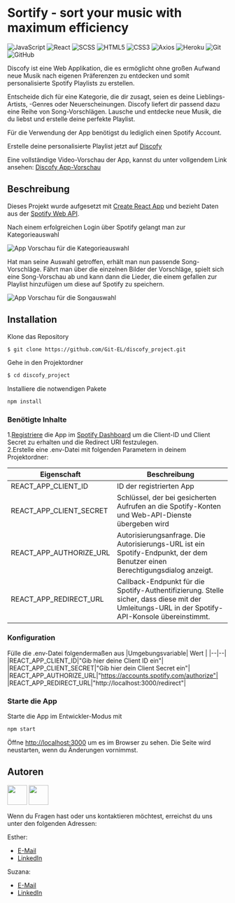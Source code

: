 # Sortify - sort your music with maximum efficiency
![JavaScript](https://img.shields.io/badge/-JavaScript-black?style=flat-square&logo=javascript)
![React](https://img.shields.io/badge/-React-black?style=flat-square&logo=react)
![SCSS](https://img.shields.io/badge/-SCSS-black?style=flat-square&logo=SASS)
![HTML5](https://img.shields.io/badge/-HTML5-black?style=flat-square&logo=html5&logoColor=white)
![CSS3](https://img.shields.io/badge/-CSS3-black?style=flat-square&logo=css3)
![Axios](https://img.shields.io/badge/-Axios-black?style=flat-square&logo=axios)
![Heroku](https://img.shields.io/badge/-Heroku-black?style=flat-square&logo=heroku)
![Git](https://img.shields.io/badge/-Git-black?style=flat-square&logo=git)
![GitHub](https://img.shields.io/badge/-GitHub-black?style=flat-square&logo=github)

Discofy ist eine Web Applikation, die es ermöglicht ohne großen Aufwand neue Musik nach eigenen Präferenzen zu entdecken und somit personalisierte Spotify Playlists zu erstellen.

Entscheide dich für eine Kategorie, die dir zusagt, seien es deine Lieblings-Artists, -Genres oder Neuerscheinungen. Discofy liefert dir passend dazu eine Reihe von Song-Vorschlägen. Lausche und entdecke neue Musik, die du liebst und erstelle deine perfekte Playlist.

Für die Verwendung der App benötigst du lediglich einen Spotify Account.

Erstelle deine personalisierte Playlist jetzt auf [Discofy](discofy-music-app.herokuapp.com)

Eine vollständige Video-Vorschau der App, kannst du unter vollgendem Link ansehen: [Discofy App-Vorschau](https://youtu.be/vyBS1CR28WM)

## Beschreibung
Dieses Projekt wurde aufgesetzt mit [Create React App](https://github.com/facebook/create-react-app) und bezieht Daten aus der [Spotify Web API](https://developer.spotify.com/documentation/web-api).

Nach einem erfolgreichen Login über Spotify gelangt man zur Kategorieauswahl

![App Vorschau für die Kategorieauswahl](https://github.com/Git-EL/spotify_project/blob/main/src/assets/selection_page.png)

Hat man seine Auswahl getroffen, erhält man nun passende Song-Vorschläge. Fährt man über die einzelnen Bilder der Vorschläge, spielt sich eine Song-Vorschau ab und kann dann die Lieder, die einem gefallen zur Playlist hinzufügen um diese auf Spotify zu speichern.

![App Vorschau für die Songauswahl](https://github.com/Git-EL/spotify_project/blob/main/src/assets/filter_page.png)

## Installation

Klone das Repository
 ```sh 
 $ git clone https://github.com/Git-EL/discofy_project.git
 ```

Gehe in den Projektordner
```sh
$ cd discofy_project
```

Installiere die notwendigen Pakete
```sh
npm install
```

### Benötigte Inhalte
1.[Registriere](https://developer.spotify.com/documentation/general/guides/app-settings) die App im [Spotify Dashboard](https://developer.spotify.com/dashboard/) um die Client-ID und Client Secret zu erhalten und die Redirect URI festzulegen.\
2.Erstelle eine .env-Datei mit folgenden Parametern in deinem Projektordner:

|Eigenschaft| Beschreibung  |
|--|--|
|REACT_APP_CLIENT_ID|ID der registrierten App|
|REACT_APP_CLIENT_SECRET|Schlüssel, der bei gesicherten Aufrufen an die Spotify-Konten und Web-API-Dienste übergeben wird|
|REACT_APP_AUTHORIZE_URL|Autorisierungsanfrage. Die Autorisierungs-URL ist ein Spotify-Endpunkt, der dem Benutzer einen Berechtigungsdialog anzeigt.|
|REACT_APP_REDIRECT_URL|Callback-Endpunkt für die Spotify-Authentifizierung. Stelle sicher, dass diese mit der Umleitungs-URL in der Spotify-API-Konsole übereinstimmt.|

### Konfiguration
Fülle die .env-Datei folgendermaßen aus
|Umgebungsvariable| Wert  |
|--|--|
|REACT_APP_CLIENT_ID|"Gib hier deine Client ID ein"|
|REACT_APP_CLIENT_SECRET|"Gib hier dein Client Secret ein"|
|REACT_APP_AUTHORIZE_URL|"https://accounts.spotify.com/authorize"|
|REACT_APP_REDIRECT_URL|"http://localhost:3000/redirect"|

### Starte die App
Starte die App im Entwickler-Modus mit
```sh
npm start
```

Öffne [http://localhost:3000](http://localhost:3000) um es im Browser zu sehen.
Die Seite wird neustarten, wenn du Änderungen vornimmst.

## Autoren

    
<p>
 <a href="https://github.com/Git-EL"
    ><img
            src="https://avatars.githubusercontent.com/u/65949739?s=400&u=e749c6170b32cd7e893f0372c39a607fa0571e0d&v=4"
            width="45"
            height="45"
    /></a>
    <a href="https://github.com/Suzy1412"
    ><img
            src="https://avatars.githubusercontent.com/u/65951047?v=4"
            width="45"
            height="45"
    /></a>
</p>
    
Wenn du Fragen hast oder uns kontaktieren möchtest, erreichst du uns unter den folgenden Adressen:

Esther:
* [E-Mail](lee_esther@live.com)
* [LinkedIn](https://www.linkedin.com/in/esther-lee-627451205)

Suzana: 
* [E-Mail](code.s09@outlook.com)
* [LinkedIn](https://www.linkedin.com/in/suzana-jovanovic-1b9ab81b2)

